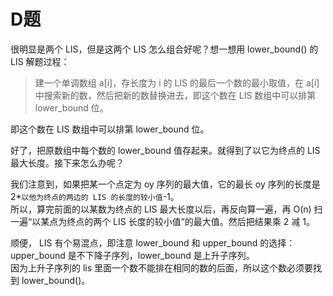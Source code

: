 # D题

很明显是两个 LIS，但是这两个 LIS 怎么组合好呢？想一想用 lower_bound() 的 LIS 解题过程：  
> 建一个单调数组 a[i]，存长度为 i 的 LIS 的最后一个数的最小取值，在 a[i] 中搜索新的数，然后把新的数替换进去，即这个数在 LIS 数组中可以排第 lower_bound 位。

即这个数在 LIS 数组中可以排第 lower_bound 位。

好了，把原数组中每个数的 lower_bound 值存起来。就得到了以它为终点的 LIS 最大长度。接下来怎么办呢？

我们注意到，如果把某一个点定为 oy 序列的最大值，它的最长 oy 序列的长度是 2*`以他为终点的两边的 LIS 的长度的较小值`-1。  
所以，算完前面的以某数为终点的 LIS 最大长度以后，再反向算一遍，再 O(n) 扫一遍“以某点为终点的两个 LIS 长度的较小值”的最大值。然后把结果乘 2 减 1。

顺便， LIS 有个易混点，即注意 lower_bound 和 upper_bound 的选择：upper_bound 是不下降子序列，lower_bound 是上升子序列。  
因为上升子序列的 lis 里面一个数不能排在相同的数的后面，所以这个数必须要找到 lower_bound()。

